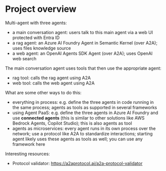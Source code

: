 # Project overview

Multi-agent with three agents:

- a main conversation agent: users talk to this main agent via a web UI protected with Entra ID
- a rag agent: an Azure AI Foundry Agent in Semantic Kernel (over A2A); uses files knowledge source
- a web agent: an OpenAI Agents SDK Agent (over A2A); uses OpenAI web search

The main conversation agent uses tools that then use the appropriate agent:
- rag tool: calls the rag agent using A2A
- web tool: calls the web agent using A2A

What are some other ways to do this:
- everything in process: e.g. define the three agents in code running in the same process; agents as tools as supported in several frameworks
- using Agent PaaS: e.g. define the three agents in Azure AI Foundry and use **connected agents** (this is similar to other solutions like AWS Bedrock Agents, Copilot Studio); this is also agents as tool
- agents as microservices: every agent runs in its own process over the network; use a protocol like A2A to standardize interactions; starting agent likely uses these agents as tools as well; you can use any framework here

Interesting resources:
- Protocol validator: https://a2aprotocol.ai/a2a-protocol-validator
